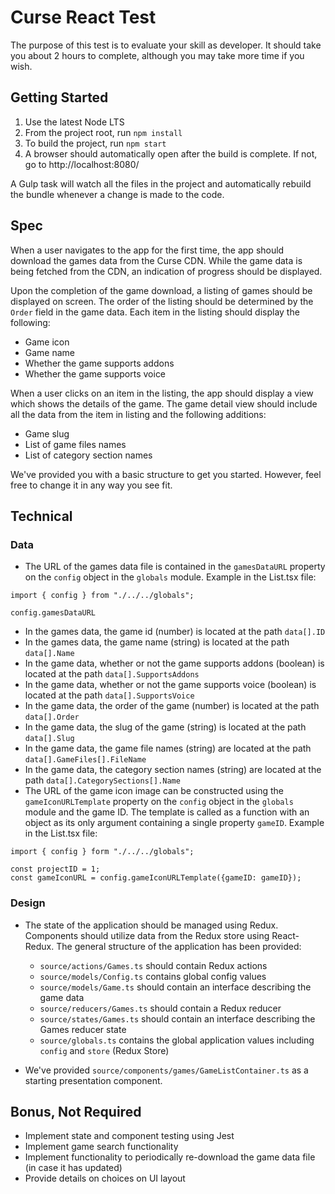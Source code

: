# Curse React Test

The purpose of this test is to evaluate your skill as developer. It should take you about 2 hours to complete, although you may take more time if you wish.

## Getting Started

1. Use the latest Node LTS
2. From the project root, run `npm install`
3. To build the project, run `npm start`
4. A browser should automatically open after the build is complete. If not, go to http://localhost:8080/

A Gulp task will watch all the files in the project and automatically rebuild the bundle whenever a change is made to the code.

## Spec

When a user navigates to the app for the first time, the app should download the games data from the Curse CDN. While the game data is being fetched from the CDN, an indication of progress should be displayed.

Upon the completion of the game download, a listing of games should be displayed on screen. The order of the listing should be determined by the `Order` field in the game data. Each item in the listing should display the following:

- Game icon
- Game name 
- Whether the game supports addons
- Whether the game supports voice

When a user clicks on an item in the listing, the app should display a view which shows the details of the game. The game detail view should include all the data from the item in listing and the following additions:

- Game slug
- List of game files names
- List of category section names

We've provided you with a basic structure to get you started. However, feel free to change it in any way you see fit.

## Technical

### Data
- The URL of the games data file is contained in the `gamesDataURL` property on the `config` object in the `globals` module. Example in the List.tsx file:

```
import { config } from "./../../globals";

config.gamesDataURL
``` 

- In the games data, the game id (number) is located at the path `data[].ID`
- In the games data, the game name (string) is located at the path `data[].Name`
- In the game data, whether or not the game supports addons (boolean) is located at the path `data[].SupportsAddons`
- In the game data, whether or not the game supports voice (boolean) is located at the path `data[].SupportsVoice`
- In the game data, the order of the game (number) is located at the path `data[].Order`
- In the game data, the slug of the game (string) is located at the path `data[].Slug`
- In the game data, the game file names (string) are located at the path `data[].GameFiles[].FileName`
- In the game data, the category section names (string) are located at the path `data[].CategorySections[].Name`
- The URL of the game icon image can be constructed using the `gameIconURLTemplate` property on the `config` object in the `globals` module and the game ID. The template is called as a function with an object as its only argument containing a single property `gameID`. Example in the List.tsx file:

```
import { config } form "./../../globals";

const projectID = 1;
const gameIconURL = config.gameIconURLTemplate({gameID: gameID});
```

### Design

- The state of the application should be managed using Redux. Components should utilize data from the Redux store using React-Redux. The general structure of the application has been provided:

    - `source/actions/Games.ts` should contain Redux actions
    - `source/models/Config.ts` contains global config values
    - `source/models/Game.ts` should contain an interface describing the game data
    - `source/reducers/Games.ts` should contain a Redux reducer
    - `source/states/Games.ts` should contain an interface describing the Games reducer state
    - `source/globals.ts` contains the global application values including `config` and `store` (Redux Store)

- We've provided `source/components/games/GameListContainer.ts` as a starting presentation component.

## Bonus, Not Required

- Implement state and component testing using Jest
- Implement game search functionality
- Implement functionality to periodically re-download the game data file (in case it has updated)
- Provide details on choices on UI layout

